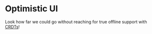 # Optimistic UI

Look how far we could go without reaching for true offline support with [CRDTs](https://crdt.tech/)!
